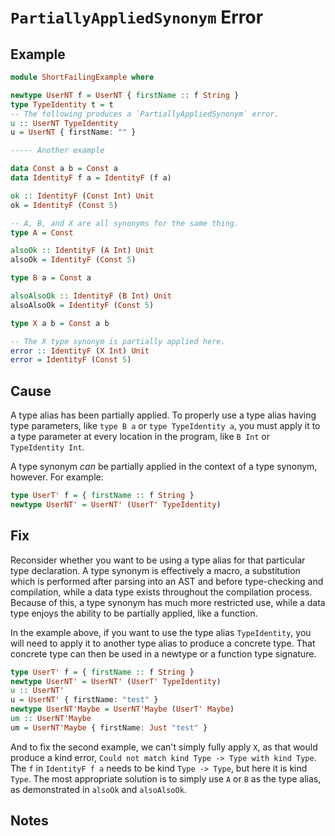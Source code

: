 # `PartiallyAppliedSynonym` Error

## Example

```purescript
module ShortFailingExample where

newtype UserNT f = UserNT { firstName :: f String }
type TypeIdentity t = t
-- The following produces a `PartiallyAppliedSynonym` error.
u :: UserNT TypeIdentity
u = UserNT { firstName: "" }

----- Another example

data Const a b = Const a
data IdentityF f a = IdentityF (f a)

ok :: IdentityF (Const Int) Unit
ok = IdentityF (Const 5)

-- A, B, and X are all synonyms for the same thing.
type A = Const

alsoOk :: IdentityF (A Int) Unit
alsoOk = IdentityF (Const 5)

type B a = Const a

alsoAlsoOk :: IdentityF (B Int) Unit
alsoAlsoOk = IdentityF (Const 5)

type X a b = Const a b

-- The X type synonym is partially applied here.
error :: IdentityF (X Int) Unit
error = IdentityF (Const 5)
```

## Cause

A type alias has been partially applied. To properly use a type alias having type parameters, like `type B a` or `type TypeIdentity a`, you must apply it to a type parameter at every location in the program, like `B Int` or `TypeIdentity Int`.

A type synonym *can* be partially applied in the context of a type synonym, however. For example:

```purescript
type UserT' f = { firstName :: f String }
newtype UserNT' = UserNT' (UserT' TypeIdentity)
```

## Fix

Reconsider whether you want to be using a type alias for that particular type declaration. A type synonym is effectively a macro, a substitution which is performed after parsing into an AST and before type-checking and compilation, while a data type exists throughout the compilation process. Because of this, a type synonym has much more restricted use, while a data type enjoys the ability to be partially applied, like a function.

In the example above, if you want to use the type alias `TypeIdentity`, you will need to apply it to another type alias to produce a concrete type. That concrete type can then be used in a newtype or a function type signature.

```purescript
type UserT' f = { firstName :: f String }
newtype UserNT' = UserNT' (UserT' TypeIdentity)
u :: UserNT'
u = UserNT' { firstName: "test" }
newtype UserNT'Maybe = UserNT'Maybe (UserT' Maybe)
um :: UserNT'Maybe
um = UserNT'Maybe { firstName: Just "test" }
```

And to fix the second example, we can't simply fully apply `X`, as that would produce a kind error, `Could not match kind Type -> Type with kind Type`. The `f` in `IdentityF f a` needs to be kind `Type -> Type`, but here it is kind `Type`. The most appropriate solution is to simply use `A` or `B` as the type alias, as demonstrated in `alsoOk` and `alsoAlsoOk`.

## Notes
